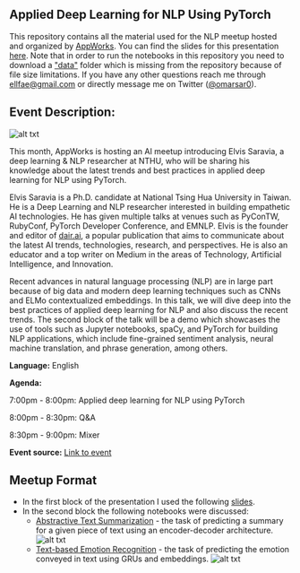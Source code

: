 ## Applied Deep Learning for NLP Using PyTorch
This repository contains all the material used for the NLP meetup hosted and organized by [AppWorks](https://appworks.tw/). You can find the slides for this presentation [here](https://github.com/omarsar/appworks_meetup_2018/blob/master/Applied_Deep_Learning_for_NLP_PyTorch.pdf). Note that in order to run the notebooks in this repository you need to download a ["data"](https://drive.google.com/open?id=107WpItmepPDDddNi4_dlk-u-VuDJmRx4) folder which is missing from the repository because of file size limitations. If you have any other questions reach me through ellfae@gmail.com or directly message me on Twitter ([@omarsar0](https://twitter.com/omarsar0)).

## Event Description:

![alt txt](https://img.evbuc.com/https%3A%2F%2Fcdn.evbuc.com%2Fimages%2F52894557%2F258915484725%2F1%2Foriginal.jpg?w=800&auto=compress&rect=0%2C60%2C1920%2C960&s=270b7d4e2b61ad345b80503fbdde7892)

This month, AppWorks is hosting an AI meetup introducing Elvis Saravia, a deep learning & NLP researcher at NTHU, who will be sharing his knowledge about the latest trends and best practices in applied deep learning for NLP using PyTorch.

Elvis Saravia is a Ph.D. candidate at National Tsing Hua University in Taiwan. He is a Deep Learning and NLP researcher interested in building empathetic AI technologies. He has given multiple talks at venues such as PyConTW, RubyConf, PyTorch Developer Conference, and EMNLP. Elvis is the founder and editor of [dair.ai](https://medium.com/dair-ai), a popular publication that aims to communicate about the latest AI trends, technologies, research, and perspectives. He is also an educator and a top writer on Medium in the areas of Technology, Artificial Intelligence, and Innovation.

Recent advances in natural language processing (NLP) are in large part because of big data and modern deep learning techniques such as CNNs and ELMo contextualized embeddings. In this talk, we will dive deep into the best practices of applied deep learning for NLP and also discuss the recent trends. The second block of the talk will be a demo which showcases the use of tools such as Jupyter notebooks, spaCy, and PyTorch for building NLP applications, which include fine-grained sentiment analysis, neural machine translation, and phrase generation, among others.

**Language:** English

**Agenda:**

7:00pm - 8:00pm: Applied deep learning for NLP using PyTorch

8:00pm - 8:30pm: Q&A

8:30pm - 9:00pm: Mixer

**Event source:** [Link to event](https://www.eventbrite.com/e/applied-deep-learning-for-nlp-using-pytorch-tickets-52773928240)


## Meetup Format
- In the first block of the presentation I used the following [slides](https://github.com/omarsar/appworks_meetup_2018/blob/master/Applied_Deep_Learning_for_NLP_PyTorch.pdf).
- In the second block the following notebooks were discussed:
    - [Abstractive Text Summarization](https://github.com/omarsar/appworks_meetup_2018/blob/master/ATS.ipynb) - the task of predicting a summary for a given piece of text using an encoder-decoder architecture.
    ![alt txt]()
    - [Text-based Emotion Recognition](https://github.com/omarsar/appworks_meetup_2018/blob/master/Deep%20Learning%20Emotion%20Recognition%20PyTorch.ipynb) - the task of predicting the emotion conveyed in text using GRUs and embeddings. 
    ![alt txt](https://github.com/omarsar/appworks_meetup_2018/raw/4d1f452b14bff206c198891820c9e72233cb50cb/img/emotion_classifier.png)